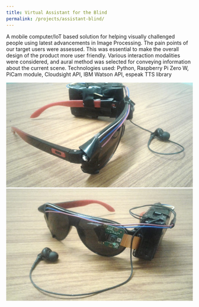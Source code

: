 ```yaml
---
title: Virtual Assistant for the Blind
permalink: /projects/assistant-blind/
---
```


A mobile computer/IoT based solution for helping visually challenged people using latest advancements in Image Processing. The pain points of our target users were assessed. This was essential to make the overall design of the product more user friendly. Various interaction modalities were considered, and aural method was selected for conveying information about the current scene.
Technologies used: Python, Raspberry Pi Zero W, PiCam module, Cloudsight API, IBM Watson API, espeak TTS library

![assistant-image1](/assets/images/assistant-blind-1.jpeg)
![assistant-image2](/assets/images/assistant-blind-2.jpeg)
